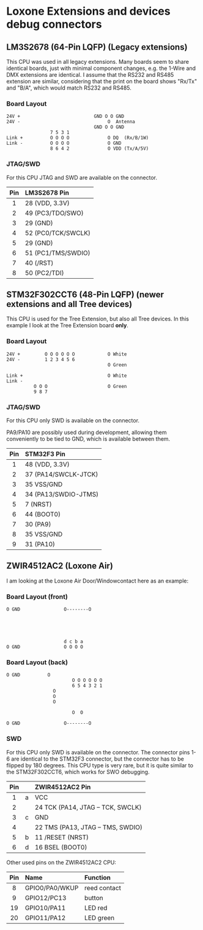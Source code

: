 # Loxone Extensions and devices debug connectors

## LM3S2678 (64-Pin LQFP) (Legacy extensions)

This CPU was used in all legacy extensions. Many boards seem to share identical boards, just with minimal component changes, e.g. the 1-Wire and DMX extensions are identical. I assume that the RS232 and RS485 extension are similar, considering that the print on the board shows "Rx/Tx" and "B/A", which would match RS232 and RS485.


### Board Layout

    24V +                           GND O O GND
    24V -                                O  Antenna
                                    GND O O GND
                    7 5 3 1
    Link +          O O O O              O DQ  (Rx/B/1W)
    Link -          O O O O              O GND 
                    8 6 4 2              O VDD (Tx/A/5V)


### JTAG/SWD

For this CPU JTAG and SWD are available on the connector.

| Pin | LM3S2678 Pin       |
| :-: | :----------------- |
|  1  | 28 (VDD, 3.3V)     |
|  2  | 49 (PC3/TDO/SWO)   |
|  3  | 29 (GND)           |
|  4  | 52 (PC0/TCK/SWCLK) |
|  5  | 29 (GND)           |
|  6  | 51 (PC1/TMS/SWDIO) |
|  7  | 40 (/RST)          |
|  8  | 50 (PC2/TDI)       |


## STM32F302CCT6 (48-Pin LQFP) (newer extensions and all Tree devices)

This CPU is used for the Tree Extension, but also all Tree devices. In this example I look at the Tree Extension board **only**.


### Board Layout

    24V +         O O O O O O            O White
    24V -         1 2 3 4 5 6                 
                                         O Green

    Link +                               O White
    Link -                        
              O O O                      O Green
              9 8 7

### JTAG/SWD

For this CPU only SWD is available on the connector.

PA9/PA10 are possibly used during development, allowing them conveniently to be tied to GND, which is available between them.

| Pin | STM32F3 Pin       |
| :-: | :----------------- |
|  1  | 48 (VDD, 3.3V) |
|  2  | 37 (PA14/SWCLK-JTCK) |
|  3  | 35 VSS/GND |
|  4  | 34 (PA13/SWDIO-JTMS) |
|  5  | 7 (NRST) |
|  6  | 44 (BOOT0) |
|  7  | 30 (PA9) |
|  8  | 35 VSS/GND |
|  9  | 31 (PA10) |

## ZWIR4512AC2 (Loxone Air)

I am looking at the Loxone Air Door/Windowcontact here as an example:

### Board Layout (front)

    O GND                O--------O





                         d c b a
    O GND                O O O O
    

### Board Layout (back)

    O GND          O
                            O O O O O O
                            6 5 4 3 2 1 
                     O
                     O
                     O
                     
                            O  O
                                
    O GND                O--------O
    
### SWD

For this CPU only SWD is available on the connector. The connector pins 1-6 are identical to the STM32F3 connector, but the connector has to be flipped by 180 degrees. This CPU type is very rare, but it is quite similar to the STM32F302CCT6, which works for SWO debugging.

| Pin |     | ZWIR4512AC2 Pin       |
| :-: | :-: | :----------------- |
|  1  |  a  | VCC |
|  2  |     | 24 TCK (PA14, JTAG – TCK, SWCLK) |
|  3  |  c  | GND |
|  4  |     | 22 TMS (PA13, JTAG – TMS, SWDIO) |
|  5  |  b  | 11 /RESET (NRST) |
|  6  |  d  | 16 BSEL (BOOT0) |

Other used pins on the ZWIR4512AC2 CPU:

| Pin | Name           | Function |
| :-: | :------------- |:------- |
|  8  | GPIO0/PA0/WKUP | reed contact |
|  9  | GPIO12/PC13    | button |
| 19  | GPIO10/PA11    | LED red |
| 20  | GPIO11/PA12    | LED green |

